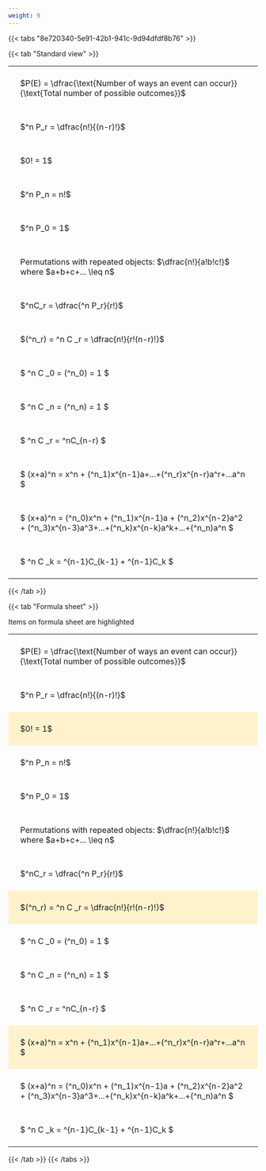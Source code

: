 ```yaml
---
weight: 9
---
```


{{< tabs "8e720340-5e91-42b1-941c-9d94dfdf8b76" >}}

{{< tab "Standard view" >}}

<style type="text/css">
#T_08f79 th.col_heading {
  text-align: left;
  font-size: 1em;
}
#T_08f79 td {
  text-align: left;
  font-size: 1em;
  padding: 1.5em;
}
</style>
<table id="T_08f79">
  <thead>
  </thead>
  <tbody>
    <tr>
      <td id="T_08f79_row0_col0" class="data row0 col0" >$P(E) = \dfrac{\text{Number of ways an event can occur}}{\text{Total number of possible outcomes}}$</td>
    </tr>
    <tr>
      <td id="T_08f79_row1_col0" class="data row1 col0" >$^n P_r = \dfrac{n!}{(n-r)!}$</td>
    </tr>
    <tr>
      <td id="T_08f79_row2_col0" class="data row2 col0" >$0! = 1$</td>
    </tr>
    <tr>
      <td id="T_08f79_row3_col0" class="data row3 col0" >$^n P_n = n!$</td>
    </tr>
    <tr>
      <td id="T_08f79_row4_col0" class="data row4 col0" >$^n P_0 = 1$</td>
    </tr>
    <tr>
      <td id="T_08f79_row5_col0" class="data row5 col0" >Permutations with repeated objects: $\dfrac{n!}{a!b!c!}$ where $a+b+c+... \leq n$</td>
    </tr>
    <tr>
      <td id="T_08f79_row6_col0" class="data row6 col0" >$^nC_r = \dfrac{^n P_r}{r!}$</td>
    </tr>
    <tr>
      <td id="T_08f79_row7_col0" class="data row7 col0" >$(^n_r) = ^n C _r = \dfrac{n!}{r!(n-r)!}$</td>
    </tr>
    <tr>
      <td id="T_08f79_row8_col0" class="data row8 col0" >$ ^n C _0 = (^n_0) = 1 $</td>
    </tr>
    <tr>
      <td id="T_08f79_row9_col0" class="data row9 col0" >$ ^n C _n = (^n_n) = 1 $</td>
    </tr>
    <tr>
      <td id="T_08f79_row10_col0" class="data row10 col0" >$ ^n C _r = ^nC_{n-r} $</td>
    </tr>
    <tr>
      <td id="T_08f79_row11_col0" class="data row11 col0" >$ (x+a)^n = x^n + (^n_1)x^{n-1}a+...+(^n_r)x^{n-r}a^r+...a^n    $</td>
    </tr>
    <tr>
      <td id="T_08f79_row12_col0" class="data row12 col0" >$ (x+a)^n = (^n_0)x^n + (^n_1)x^{n-1}a + (^n_2)x^{n-2}a^2 + (^n_3)x^{n-3}a^3+...+(^n_k)x^{n-k}a^k+...+(^n_n)a^n $</td>
    </tr>
    <tr>
      <td id="T_08f79_row13_col0" class="data row13 col0" >$ ^n C _k = ^{n-1}C_{k-1} + ^{n-1}C_k $</td>
    </tr>
  </tbody>
</table>
{{< /tab >}}

{{< tab "Formula sheet" >}}

Items on formula sheet are highlighted 
<br>
<style type="text/css">
#T_988e5 th.col_heading {
  text-align: left;
  font-size: 1em;
}
#T_988e5 td {
  text-align: left;
  font-size: 1em;
  padding: 1.5em;
}
#T_988e5_row0_col0, #T_988e5_row1_col0, #T_988e5_row3_col0, #T_988e5_row4_col0, #T_988e5_row5_col0, #T_988e5_row6_col0, #T_988e5_row8_col0, #T_988e5_row9_col0, #T_988e5_row10_col0, #T_988e5_row12_col0, #T_988e5_row13_col0 {
  background-color: rgba(0,0,0,0);
}
#T_988e5_row2_col0, #T_988e5_row7_col0, #T_988e5_row11_col0 {
  background-color: rgba(255,194,10, 0.2);
}
</style>
<table id="T_988e5">
  <thead>
  </thead>
  <tbody>
    <tr>
      <td id="T_988e5_row0_col0" class="data row0 col0" >$P(E) = \dfrac{\text{Number of ways an event can occur}}{\text{Total number of possible outcomes}}$</td>
    </tr>
    <tr>
      <td id="T_988e5_row1_col0" class="data row1 col0" >$^n P_r = \dfrac{n!}{(n-r)!}$</td>
    </tr>
    <tr>
      <td id="T_988e5_row2_col0" class="data row2 col0" >$0! = 1$</td>
    </tr>
    <tr>
      <td id="T_988e5_row3_col0" class="data row3 col0" >$^n P_n = n!$</td>
    </tr>
    <tr>
      <td id="T_988e5_row4_col0" class="data row4 col0" >$^n P_0 = 1$</td>
    </tr>
    <tr>
      <td id="T_988e5_row5_col0" class="data row5 col0" >Permutations with repeated objects: $\dfrac{n!}{a!b!c!}$ where $a+b+c+... \leq n$</td>
    </tr>
    <tr>
      <td id="T_988e5_row6_col0" class="data row6 col0" >$^nC_r = \dfrac{^n P_r}{r!}$</td>
    </tr>
    <tr>
      <td id="T_988e5_row7_col0" class="data row7 col0" >$(^n_r) = ^n C _r = \dfrac{n!}{r!(n-r)!}$</td>
    </tr>
    <tr>
      <td id="T_988e5_row8_col0" class="data row8 col0" >$ ^n C _0 = (^n_0) = 1 $</td>
    </tr>
    <tr>
      <td id="T_988e5_row9_col0" class="data row9 col0" >$ ^n C _n = (^n_n) = 1 $</td>
    </tr>
    <tr>
      <td id="T_988e5_row10_col0" class="data row10 col0" >$ ^n C _r = ^nC_{n-r} $</td>
    </tr>
    <tr>
      <td id="T_988e5_row11_col0" class="data row11 col0" >$ (x+a)^n = x^n + (^n_1)x^{n-1}a+...+(^n_r)x^{n-r}a^r+...a^n    $</td>
    </tr>
    <tr>
      <td id="T_988e5_row12_col0" class="data row12 col0" >$ (x+a)^n = (^n_0)x^n + (^n_1)x^{n-1}a + (^n_2)x^{n-2}a^2 + (^n_3)x^{n-3}a^3+...+(^n_k)x^{n-k}a^k+...+(^n_n)a^n $</td>
    </tr>
    <tr>
      <td id="T_988e5_row13_col0" class="data row13 col0" >$ ^n C _k = ^{n-1}C_{k-1} + ^{n-1}C_k $</td>
    </tr>
  </tbody>
</table>
{{< /tab >}}
{{< /tabs >}}